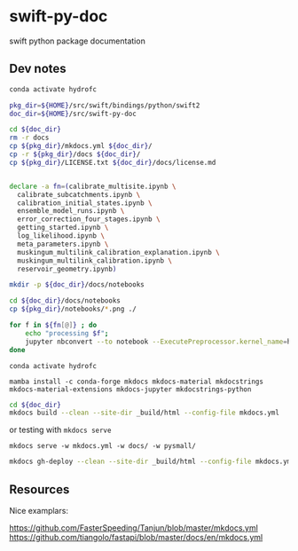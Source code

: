 # swift-py-doc

swift python package documentation

## Dev notes

```bash
conda activate hydrofc

pkg_dir=${HOME}/src/swift/bindings/python/swift2
doc_dir=${HOME}/src/swift-py-doc

cd ${doc_dir}
rm -r docs
cp ${pkg_dir}/mkdocs.yml ${doc_dir}/
cp -r ${pkg_dir}/docs ${doc_dir}/
cp ${pkg_dir}/LICENSE.txt ${doc_dir}/docs/license.md


declare -a fn=(calibrate_multisite.ipynb \
  calibrate_subcatchments.ipynb \
  calibration_initial_states.ipynb \
  ensemble_model_runs.ipynb \
  error_correction_four_stages.ipynb \
  getting_started.ipynb \
  log_likelihood.ipynb \
  meta_parameters.ipynb \
  muskingum_multilink_calibration_explanation.ipynb \
  muskingum_multilink_calibration.ipynb \
  reservoir_geometry.ipynb)

mkdir -p ${doc_dir}/docs/notebooks

cd ${doc_dir}/docs/notebooks
cp ${pkg_dir}/notebooks/*.png ./

for f in ${fn[@]} ; do
    echo "processing $f";
    jupyter nbconvert --to notebook --ExecutePreprocessor.kernel_name=hydrofc_release --execute ${pkg_dir}/notebooks/${f} --output-dir=./
done
```

`conda activate hydrofc`

`mamba install -c conda-forge mkdocs mkdocs-material mkdocstrings mkdocs-material-extensions mkdocs-jupyter mkdocstrings-python`

```bash
cd ${doc_dir}
mkdocs build --clean --site-dir _build/html --config-file mkdocs.yml
```

or testing with `mkdocs serve`

`mkdocs serve -w mkdocs.yml -w docs/ -w pysmall/`

```sh
mkdocs gh-deploy --clean --site-dir _build/html --config-file mkdocs.yml
```

## Resources

Nice examplars:

https://github.com/FasterSpeeding/Tanjun/blob/master/mkdocs.yml
https://github.com/tiangolo/fastapi/blob/master/docs/en/mkdocs.yml

